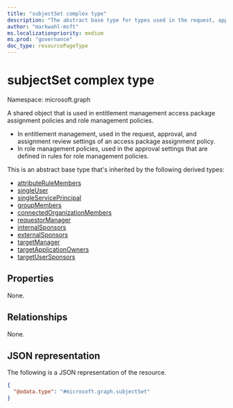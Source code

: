 ```yaml
---
title: "subjectSet complex type"
description: "The abstract base type for types used in the request, approval, and assignment review settings of an access package assignment policy."
author: "markwahl-msft"
ms.localizationpriority: medium
ms.prod: "governance"
doc_type: resourcePageType
---
```

# subjectSet complex type

Namespace: microsoft.graph

A shared object that is used in entitlement management access package assignment policies and role management policies.

+ In entitlement management, used in the request, approval, and assignment review settings of an access package assignment policy.
+ In role management policies, used in the approval settings that are defined in rules for role management policies.

This is an abstract base type that's inherited by the following derived types:
+ [attributeRuleMembers](attributeRuleMembers.md)
+ [singleUser](singleuser.md)
+ [singleServicePrincipal](singleserviceprincipal.md)
+ [groupMembers](groupmembers.md)
+ [connectedOrganizationMembers](connectedorganizationmembers.md)
+ [requestorManager](requestormanager.md)
+ [internalSponsors](internalsponsors.md)
+ [externalSponsors](externalsponsors.md)
+ [targetManager](targetmanager.md)
+ [targetApplicationOwners](targetapplicationowners.md)
+ [targetUserSponsors](targetusersponsors.md)


## Properties

None.
## Relationships
None.
## JSON representation
The following is a JSON representation of the resource.
<!-- {
  "blockType": "resource",
  "@odata.type": "microsoft.graph.subjectSet"
}
-->
``` json
{
  "@odata.type": "#microsoft.graph.subjectSet"
}
```


